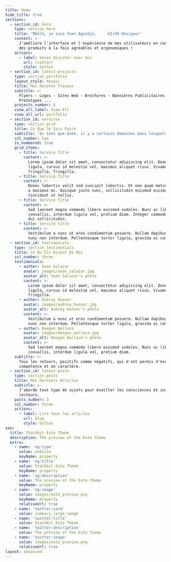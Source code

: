 ```yaml
---
title: Home
hide_title: true
sections:
  - section_id: hero
    type: section_hero
    title: 'Mbôlô, je suis Yoen Agondjo,     UI/UX Designer'
    content: >
      J'améliore l'interface et l'expérience de mes utilisateurs en concevant
      des produits à la fois agréables et ergonomiques !
    actions:
      - label: Venez discuter avec moi
        url: /contact
        style: button
  - section_id: latest-projects
    type: section_portfolio
    layout_style: mosaic
    title: Mes Récents Travaux
    subtitle: >-
      Flyers - Logos - Sites Web - Brochures - Bannières Publicitaires -
      Prototypes ...
    projects_number: 6
    view_all_label: View All
    view_all_url: portfolio
  - section_id: services
    type: section_grid
    title: Ce Que Je Sais Faire
    subtitle: 'En tant que Geek, il y a certains domaines dans lesquels j''excelle...'
    col_number: two
    is_numbered: true
    grid_items:
      - title: Service Title
        content: >-
          Lorem ipsum dolor sit amet, consectetur adipiscing elit. Donec nisl
          ligula, cursus id molestie vel, maximus aliquet risus. Vivamus in nibh
          fringilla, fringilla.
      - title: Service Title
        content: >-
          Donec lobortis velit sed suscipit lobortis. Ut non quam metus. Nullam
          a maximus mi. Quisque justo nunc, sollicitudin euismod euismod at,
          tincidunt ut tellus.
      - title: Service Title
        content: >-
          Sed laoreet magna commodo libero euismod sodales. Nunc ac libero
          convallis, interdum ligula vel, pretium diam. Integer commodo sem at
          dui sollicitudin.
      - title: Service title
        content: >-
          Vestibulum a nunc ut eros condimentum posuere. Nullam dapibus quis
          nunc non interdum. Pellentesque tortor ligula, gravida ac commodo eu.
  - section_id: testimonials
    type: section_testimonials
    title: Ce Qu'Ils Disent De Moi
    col_number: three
    testimonials:
      - author: Sean Salazar
        avatar: images/sean_salazar.jpg
        avatar_alt: Sean Salazar's photo
        content: >-
          Lorem ipsum dolor sit amet, consectetur adipiscing elit. Donec nisl
          ligula, cursus id molestie vel, maximus aliquet risus. Vivamus in nibh
          fringilla.
      - author: Aubrey Hoover
        avatar: images/aubrey_hoover.jpg
        avatar_alt: Aubrey Hoover's photo
        content: >-
          Vestibulum a nunc ut eros condimentum posuere. Nullam dapibus quis
          nunc non interdum. Pellentesque tortor ligula, gravida ac commodo eu.
      - author: Deegan Wallace
        avatar: images/deegan_wallace.jpg
        avatar_alt: Deegan Wallace's photo
        content: >-
          Sed laoreet magna commodo libero euismod sodales. Nunc ac libero
          convallis, interdum ligula vel, pretium diam.
    subtitle: >-
      Tous les retours, positifs comme négatifs, qui m'ont permis d'évoluer en
      compétence et en caractère.
  - section_id: latest-posts
    type: section_posts
    title: Mes Derniers Articles
    subtitle: >-
      J'aborde tout type de sujets pour éveiller les consciences et inspirer mes
      lecteurs.
    posts_number: 3
    col_number: three
    actions:
      - label: Lire tous les articles
        url: blog
        style: button
seo:
  title: Stackbit Exto Theme
  description: The preview of the Exto theme
  extra:
    - name: 'og:type'
      value: website
      keyName: property
    - name: 'og:title'
      value: Stackbit Exto Theme
      keyName: property
    - name: 'og:description'
      value: The preview of the Exto theme
      keyName: property
    - name: 'og:image'
      value: images/exto_preview.png
      keyName: property
      relativeUrl: true
    - name: 'twitter:card'
      value: summary_large_image
    - name: 'twitter:title'
      value: Stackbit Exto Theme
    - name: 'twitter:description'
      value: The preview of the Exto theme
    - name: 'twitter:image'
      value: images/exto_preview.png
      relativeUrl: true
layout: advanced
---
```

